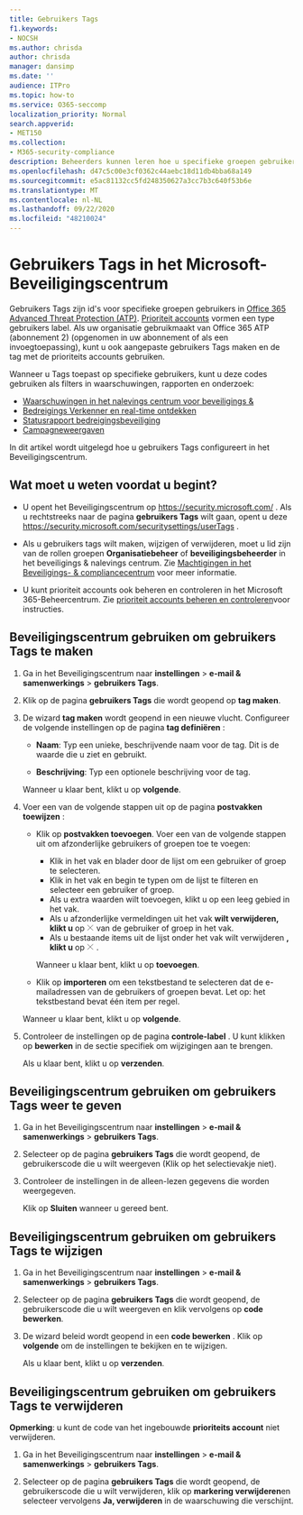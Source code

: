 ```yaml
---
title: Gebruikers Tags
f1.keywords:
- NOCSH
ms.author: chrisda
author: chrisda
manager: dansimp
ms.date: ''
audience: ITPro
ms.topic: how-to
ms.service: O365-seccomp
localization_priority: Normal
search.appverid:
- MET150
ms.collection:
- M365-security-compliance
description: Beheerders kunnen leren hoe u specifieke groepen gebruikers kunt identificeren met gebruikers Tags in Oiffce 365 ATP-abonnement 2. Labels filteren is beschikbaar via waarschuwingen, rapporten en onderzoeken in Office 365 ATP om snel de gecodeerde gebruikers te identificeren.
ms.openlocfilehash: d47c5c00e3cf0362c44aebc18d11db4bba68a149
ms.sourcegitcommit: e5ac81132cc5fd248350627a3cc7b3c640f53b6e
ms.translationtype: MT
ms.contentlocale: nl-NL
ms.lasthandoff: 09/22/2020
ms.locfileid: "48210024"
---
```

# <a name="user-tags-in-the-microsoft-security-center"></a>Gebruikers Tags in het Microsoft-Beveiligingscentrum

Gebruikers Tags zijn id's voor specifieke groepen gebruikers in [Office 365 Advanced Threat Protection (ATP)](office-365-atp.md). [Prioriteit accounts](https://docs.microsoft.com/microsoft-365/admin/setup/priority-accounts) vormen een type gebruikers label. Als uw organisatie gebruikmaakt van Office 365 ATP (abonnement 2) (opgenomen in uw abonnement of als een invoegtoepassing), kunt u ook aangepaste gebruikers Tags maken en de tag met de prioriteits accounts gebruiken.

Wanneer u Tags toepast op specifieke gebruikers, kunt u deze codes gebruiken als filters in waarschuwingen, rapporten en onderzoek:

- [Waarschuwingen in het nalevings centrum voor beveiligings &](alerts.md)
- [Bedreigings Verkenner en real-time ontdekken](threat-explorer.md)
- [Statusrapport bedreigingsbeveiliging](view-email-security-reports.md#threat-protection-status-report)
- [Campagneweergaven](campaigns.md)

In dit artikel wordt uitgelegd hoe u gebruikers Tags configureert in het Beveiligingscentrum.

## <a name="what-do-you-need-to-know-before-you-begin"></a>Wat moet u weten voordat u begint?

- U opent het Beveiligingscentrum op <https://security.microsoft.com/> . Als u rechtstreeks naar de pagina **gebruikers Tags** wilt gaan, opent u deze <https://security.microsoft.com/securitysettings/userTags> .

- Als u gebruikers tags wilt maken, wijzigen of verwijderen, moet u lid zijn van de rollen groepen **Organisatiebeheer** of **beveiligingsbeheerder** in het beveiligings & nalevings centrum. Zie [Machtigingen in het Beveiligings- & compliancecentrum](permissions-in-the-security-and-compliance-center.md) voor meer informatie.

- U kunt prioriteit accounts ook beheren en controleren in het Microsoft 365-Beheercentrum. Zie [prioriteit accounts beheren en controleren](https://docs.microsoft.com/microsoft-365/admin/setup/priority-accounts)voor instructies.

## <a name="use-the-security-center-to-create-user-tags"></a>Beveiligingscentrum gebruiken om gebruikers Tags te maken

1. Ga in het Beveiligingscentrum naar **instellingen** \> **e-mail & samenwerkings** \> **gebruikers Tags**.

2. Klik op de pagina **gebruikers Tags** die wordt geopend op **tag maken**.

3. De wizard **tag maken** wordt geopend in een nieuwe vlucht. Configureer de volgende instellingen op de pagina **tag definiëren** :

   - **Naam**: Typ een unieke, beschrijvende naam voor de tag. Dit is de waarde die u ziet en gebruikt.

   - **Beschrijving**: Typ een optionele beschrijving voor de tag.

   Wanneer u klaar bent, klikt u op **volgende**.

4. Voer een van de volgende stappen uit op de pagina **postvakken toewijzen** :

   - Klik op **postvakken toevoegen**. Voer een van de volgende stappen uit om afzonderlijke gebruikers of groepen toe te voegen:

     - Klik in het vak en blader door de lijst om een gebruiker of groep te selecteren.
     - Klik in het vak en begin te typen om de lijst te filteren en selecteer een gebruiker of groep.
     - Als u extra waarden wilt toevoegen, klikt u op een leeg gebied in het vak.
     - Als u afzonderlijke vermeldingen uit het vak **wilt verwijderen, klikt u** op ![ het pictogram verwijderen ](../../media/scc-remove-icon.png) van de gebruiker of groep in het vak.
     - Als u bestaande items uit de lijst onder het vak wilt verwijderen **, klikt u** op ![ het pictogram verwijderen verwijderen ](../../media/scc-remove-icon.png) .

     Wanneer u klaar bent, klikt u op **toevoegen**.

   - Klik op **importeren** om een tekstbestand te selecteren dat de e-mailadressen van de gebruikers of groepen bevat. Let op: het tekstbestand bevat één item per regel.

   Wanneer u klaar bent, klikt u op **volgende**.

5. Controleer de instellingen op de pagina **controle-label** . U kunt klikken op **bewerken** in de sectie specifiek om wijzigingen aan te brengen.

   Als u klaar bent, klikt u op **verzenden**.

## <a name="use-the-security-center-to-view-user-tags"></a>Beveiligingscentrum gebruiken om gebruikers Tags weer te geven

1. Ga in het Beveiligingscentrum naar **instellingen** \> **e-mail & samenwerkings** \> **gebruikers Tags**.

2. Selecteer op de pagina **gebruikers Tags** die wordt geopend, de gebruikerscode die u wilt weergeven (Klik op het selectievakje niet).

3. Controleer de instellingen in de alleen-lezen gegevens die worden weergegeven.

   Klik op **Sluiten** wanneer u gereed bent.

## <a name="use-the-security-center-to-modify-user-tags"></a>Beveiligingscentrum gebruiken om gebruikers Tags te wijzigen

1. Ga in het Beveiligingscentrum naar **instellingen** \> **e-mail & samenwerkings** \> **gebruikers Tags**.

2. Selecteer op de pagina **gebruikers Tags** die wordt geopend, de gebruikerscode die u wilt weergeven en klik vervolgens op **code bewerken**.

3. De wizard beleid wordt geopend in een **code bewerken** . Klik op **volgende** om de instellingen te bekijken en te wijzigen.

   Als u klaar bent, klikt u op **verzenden**.

## <a name="use-the-security-center-to-remove-user-tags"></a>Beveiligingscentrum gebruiken om gebruikers Tags te verwijderen

**Opmerking**: u kunt de code van het ingebouwde **prioriteits account** niet verwijderen.

1. Ga in het Beveiligingscentrum naar **instellingen** \> **e-mail & samenwerkings** \> **gebruikers Tags**.

2. Selecteer op de pagina **gebruikers Tags** die wordt geopend, de gebruikerscode die u wilt verwijderen, klik op **markering verwijderen**en selecteer vervolgens **Ja, verwijderen** in de waarschuwing die verschijnt.

